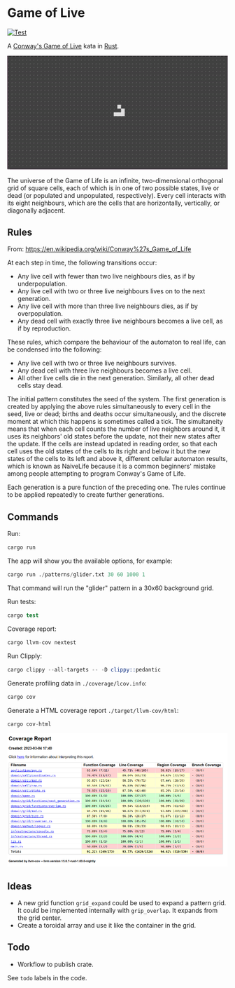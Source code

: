 # Game of Live

[![Test](https://github.com/josecelano/game-of-life/actions/workflows/test.yml/badge.svg)](https://github.com/josecelano/game-of-life/actions/workflows/test.yml)

A [Conway's Game of Live](https://en.wikipedia.org/wiki/Conway%27s_Game_of_Life) kata in [Rust](https://www.rust-lang.org/).

![Game of Life](./docs/media/game-of-life.gif)

The universe of the Game of Life is an infinite, two-dimensional orthogonal grid of square cells, each of which is in one of two possible states, live or dead (or populated and unpopulated, respectively). Every cell interacts with its eight neighbours, which are the cells that are horizontally, vertically, or diagonally adjacent.

## Rules

From: <https://en.wikipedia.org/wiki/Conway%27s_Game_of_Life>

 At each step in time, the following transitions occur:

- Any live cell with fewer than two live neighbours dies, as if by underpopulation.
- Any live cell with two or three live neighbours lives on to the next generation.
- Any live cell with more than three live neighbours dies, as if by overpopulation.
- Any dead cell with exactly three live neighbours becomes a live cell, as if by reproduction.

These rules, which compare the behaviour of the automaton to real life, can be condensed into the following:

- Any live cell with two or three live neighbours survives.
- Any dead cell with three live neighbours becomes a live cell.
- All other live cells die in the next generation. Similarly, all other dead cells stay dead.

The initial pattern constitutes the seed of the system. The first generation is created by applying the above rules simultaneously to every cell in the seed, live or dead; births and deaths occur simultaneously, and the discrete moment at which this happens is sometimes called a tick. The simultaneity means that when each cell counts the number of live neighbors around it, it uses its neighbors' old states before the update, not their new states after the update. If the cells are instead updated in reading order, so that each cell uses the old states of the cells to its right and below it but the new states of the cells to its left and above it, different cellular automaton results, which is known as NaiveLife because it is a common beginners' mistake among people attempting to program Conway's Game of Life.

Each generation is a pure function of the preceding one. The rules continue to be applied repeatedly to create further generations.

## Commands

Run:

```s
cargo run
```

The app will show you the available options, for example:

```s
cargo run ./patterns/glider.txt 30 60 1000 1
```

That command will run the "glider" pattern in a 30x60 background grid.

Run tests:

```s
cargo test
```

Coverage report:

```s
cargo llvm-cov nextest
```

Run Clipply:

```s
cargo clippy --all-targets -- -D clippy::pedantic
```

Generate profiling data in `./coverage/lcov.info`:

```s
cargo cov
```

Generate a HTML coverage report `./target/llvm-cov/html`:

```s
cargo cov-html
```

![Game of Life](./docs/media/coverage-html-report.png)

## Ideas

- A new grid function `grid_expand` could be used to expand a pattern grid. It could be implemented internally with `grip_overlap`. It expands from the grid center.
- Create a toroidal array and use it like the container in the grid.

## Todo

- Workflow to publish crate.

See `todo` labels in the code.
